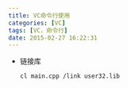 ```yaml
---
title: VC命令行使用
categories: [VC]
tags: [VC，命令行]
date: 2015-02-27 16:22:31
---
```


-   链接库

        cl main.cpp /link user32.lib
